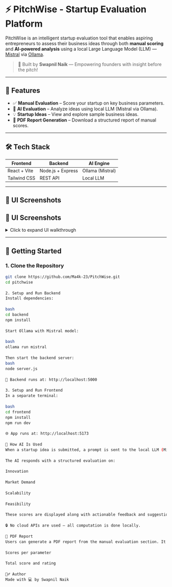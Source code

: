 # ⚡ PitchWise - Startup Evaluation Platform

PitchWise is an intelligent startup evaluation tool that enables aspiring entrepreneurs to assess their business ideas through both **manual scoring** and **AI-powered analysis** using a local Large Language Model (LLM) — [Mistral](https://ollama.com/library/mistral) via [Ollama](https://ollama.com/).

> 🚀 Built by **Swapnil Naik** — Empowering founders with insight before the pitch!

---

## 📌 Features

- ✅ **Manual Evaluation** – Score your startup on key business parameters.
- 🤖 **AI Evaluation** – Analyze ideas using local LLM (Mistral via Ollama).
- 💡 **Startup Ideas** – View and explore sample business ideas.
- 📄 **PDF Report Generation** – Download a structured report of manual scores.

---

## 🛠️ Tech Stack

| Frontend         | Backend         | AI Engine        |
|------------------|------------------|------------------|
| React + Vite     | Node.js + Express | Ollama (Mistral) |
| Tailwind CSS     | REST API         | Local LLM        |

---

## 📸 UI Screenshots

## 📸 UI Screenshots

<details>
  <summary>Click to expand UI walkthrough</summary>

  <br>

## 📸 Screenshots

### 🏠 Home Page
![Home](./screenshots/1.png)  
Clean and modern landing page highlighting the power of local AI and manual scoring for startup evaluations.

---

### ⚙️ Choose Your Evaluation Method
![Evaluation Options](./screenshots/2.png)  
Users can choose between:
- **Manual Evaluation** (score key metrics)
- **AI Evaluation** (get insights from local AI)
- **Startup Ideas** (explore innovative ideas)

---

### 🔄 How It Works
![How It Works](./screenshots/3.png)  
Simple 3-step process:
1️⃣ Choose your method  
2️⃣ Input your idea  
3️⃣ Get actionable insights

---

### ❓ Why Choose PitchWise
![Why PitchWise](./screenshots/4.png)  
Key highlights:
- ✅ 100% Privacy-First  
- ⚡ Lightning Fast (local model)  
- 🧠 Expert Insights  
- 📊 Actionable Results

---

### 📝 Manual Startup Evaluation
![Manual Evaluation](./screenshots/5.png)  
Rate your startup on critical dimensions:  
- Innovation  
- Scalability  
- Market Demand  
- Revenue Potential  
- Team Capability  
➡️ Get an overall score and generate a **PDF Report**

---

### 🤖 AI Evaluation (Powered by Ollama + Mistral)
![AI Evaluation](./screenshots/6.png)  
Enter your startup description and get AI-powered insights – all running locally for complete privacy.

---

### 💡 Startup Ideas & Inspiration
![Startup Ideas](./screenshots/7.png)  
Browse trending startup ideas categorized by:
- FinTech, EdTech, HealthTech, Green Tech, SaaS, and more  
Each idea includes difficulty level and a brief concept summary.

</details>


---

## 🚀 Getting Started

### 1. Clone the Repository

```bash
git clone https://github.com/Ma4k-23/PitchWise.git
cd pitchwise

2. Setup and Run Backend
Install dependencies:

bash
cd backend
npm install

Start Ollama with Mistral model:

bash
ollama run mistral

Then start the backend server:
bash
node server.js

📍 Backend runs at: http://localhost:5000

3. Setup and Run Frontend
In a separate terminal:

bash
cd frontend
npm install
npm run dev

🌐 App runs at: http://localhost:5173

🧠 How AI Is Used
When a startup idea is submitted, a prompt is sent to the local LLM (Mistral) using Ollama.

The AI responds with a structured evaluation on:

Innovation

Market Demand

Scalability

Feasibility

These scores are displayed along with actionable feedback and suggestions.

🔒 No cloud APIs are used — all computation is done locally.

📝 PDF Report
Users can generate a PDF report from the manual evaluation section. It includes:

Scores per parameter

Total score and rating

🙋‍♂️ Author
Made with 💻 by Swapnil Naik


